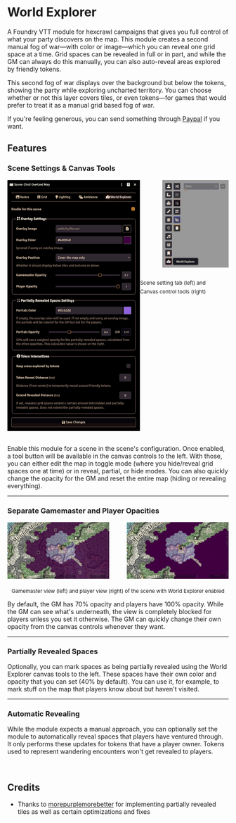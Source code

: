 # World Explorer

A Foundry VTT module for hexcrawl campaigns that gives you full control of what your party discovers on the map. This module creates a second manual fog of war—with color or image—which you can reveal one grid space at a time. Grid spaces can be revealed in full or in part, and while the GM can always do this manually, you can also auto-reveal areas explored by friendly tokens.

This second fog of war displays over the background but below the tokens, showing the party while exploring uncharted territory. You can choose whether or not this layer covers tiles, or even tokens—for games that would prefer to treat it as a manual grid based fog of war.

If you're feeling generous, you can send something through [Paypal](https://paypal.me/carlosfernandez1779?locale.x=en_US) if you want.

## Features

### Scene Settings & Canvas Tools

<img src="images/screenshot-world-explorer-scene-settings.webp" title="World Explorer tab in the scene setting" width="60%" align="left">
<img src="images/screenshot-world-explorer-tools.webp" title="World Explorer canvas control tools" width="30%" align="right">
<br clear="right"/>
<sub><br>Scene setting tab (left) and <br>Canvas control tools (right)</sub>
<br clear="both"/>
<br>

Enable this module for a scene in the scene's configuration. Once enabled, a tool button will be available in the canvas controls to the left. With those, you can either edit the map in toggle mode (where you hide/reveal grid spaces one at time) or in reveal, partial, or hide modes. You can also quickly change the opacity for the GM and reset the entire map (hiding or revealing everything).

---

### Separate Gamemaster and Player Opacities

<img src="images/screenshot-world-explorer-gm-view.webp" title="Gamemaster view of the scene with World Explorer enabled" width="46%" align="left">
<img src="images/screenshot-world-explorer-player-view.webp" title="Player view of the scene with World Explorer enabled" width="46%" align="right">
<br clear="both"/>
<p align="center"><sub>Gamemaster view (left) and player view (right) of the scene with World Explorer enabled</sub></p>

By default, the GM has 70% opacity and players have 100% opacity. While the GM can see what's underneath, the view is completely blocked for players unless you set it otherwise. The GM can quickly change their own opacity from the canvas controls whenever they want.

---

### Partially Revealed Spaces

Optionally, you can mark spaces as being partially revealed using the World Explorer canvas tools to the left. These spaces have their own color and opacity that you can set (40% by default). You can use it, for example, to mark stuff on the map that players know about but haven't visited.

---

### Automatic Revealing

While the module expects a manual approach, you can optionally set the module to automatically reveal spaces that players have ventured through. It only performs these updates for tokens that have a player owner. Tokens used to represent wandering encounters won't get revealed to players.

&nbsp;

## Credits

* Thanks to [morepurplemorebetter](https://github.com/morepurplemorebetter/) for implementing partially revealed tiles as well as certain optimizations and fixes
